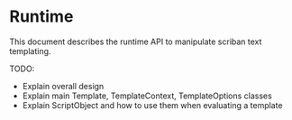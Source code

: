 # Runtime

This document describes the runtime API to manipulate scriban text templating.

TODO:

- Explain overall design
- Explain main Template, TemplateContext, TemplateOptions classes
- Explain ScriptObject and how to use them when evaluating a template